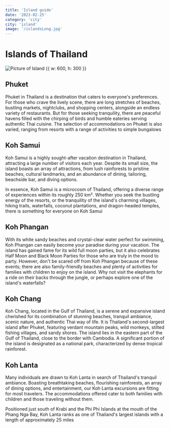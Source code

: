 ```yaml
---
title: 'Island guide'
date: '2023-02-25'
category: 'city'
city: 'island'
image: '/islandsLong.jpg'
---
```


# Islands of Thailand

![Picture of Island {{ w: 600, h: 300 }}](/islands.jpg)

## Phuket

Phuket in Thailand is a destination that caters to everyone's preferences. For those who crave the lively scene, there are long stretches of beaches, bustling markets, nightclubs, and shopping centers, alongside an endless variety of restaurants. But for those seeking tranquility, there are peaceful havens filled with the chirping of birds and humble eateries serving authentic Thai cuisine. The selection of accommodations on Phuket is also varied, ranging from resorts with a range of activities to simple bungalows

## Koh Samui
Koh Samui is a highly sought-after vacation destination in Thailand, attracting a large number of visitors each year. Despite its small size, the island boasts an array of attractions, from lush rainforests to pristine beaches, cultural landmarks, and an abundance of dining, tailoring, beachside bar, and diving options.

In essence, Koh Samui is a microcosm of Thailand, offering a diverse range of experiences within its roughly 250 km². Whether you seek the bustling energy of the resorts, or the tranquility of the island's charming villages, hiking trails, waterfalls, coconut plantations, and dragon-headed temples, there is something for everyone on Koh Samui

## Koh Phangan
With its white sandy beaches and crystal-clear water perfect for swimming, Koh Phangan can easily become your paradise during your vacation. The island has gained fame for its wild full moon parties, but it also celebrates Half Moon and Black Moon Parties for those who are truly in the mood to party. However, don't be scared off from Koh Phangan because of these events; there are also family-friendly beaches and plenty of activities for families with children to enjoy on the island. Why not visit the elephants for a ride on their backs through the jungle, or perhaps explore one of the island's waterfalls?

## Koh Chang
Koh Chang, located in the Gulf of Thailand, is a serene and expansive island cherished for its combination of stunning beaches, tranquil ambiance, scenic nature, and authentic Thai way of life. It is Thailand's second-largest island after Phuket, featuring verdant mountain peaks, wild monkeys, stilted fishing villages, and sandy shores. The island lies in the eastern part of the Gulf of Thailand, close to the border with Cambodia. A significant portion of the island is designated as a national park, characterized by dense tropical rainforest.

## Koh Lanta
Many individuals are drawn to Koh Lanta in search of Thailand's tranquil ambiance. Boasting breathtaking beaches, flourishing rainforests, an array of dining options, and entertainment, our Koh Lanta excursions are fitting for most travelers. The accommodations offered cater to both families with children and those traveling without them.

Positioned just south of Krabi and the Phi Phi Islands at the mouth of the Phang Nga Bay, Koh Lanta ranks as one of Thailand's largest islands with a length of approximately 25 miles